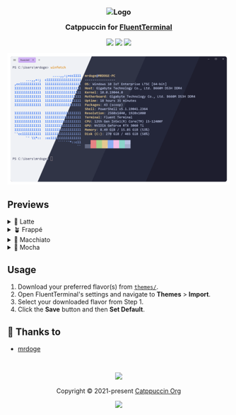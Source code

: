 <h3 align="center">
	<img src="https://raw.githubusercontent.com/catppuccin/catppuccin/main/assets/logos/exports/1544x1544_circle.png" width="100" alt="Logo"/><br/>
	<img src="https://raw.githubusercontent.com/catppuccin/catppuccin/main/assets/misc/transparent.png" height="30" width="0px"/>
	Catppuccin for <a href="https://github.com/felixse/FluentTerminal">FluentTerminal</a>
	<img src="https://raw.githubusercontent.com/catppuccin/catppuccin/main/assets/misc/transparent.png" height="30" width="0px"/>
</h3>

<p align="center">
	<a href="https://github.com/catppuccin/FluentTerminal/stargazers"><img src="https://img.shields.io/github/stars/catppuccin/FluentTerminal?colorA=363a4f&colorB=b7bdf8&style=for-the-badge"></a>
	<a href="https://github.com/catppuccin/FluentTerminal/issues"><img src="https://img.shields.io/github/issues/catppuccin/FluentTerminal?colorA=363a4f&colorB=f5a97f&style=for-the-badge"></a>
	<a href="https://github.com/catppuccin/FluentTerminal/contributors"><img src="https://img.shields.io/github/contributors/catppuccin/FluentTerminal?colorA=363a4f&colorB=a6da95&style=for-the-badge"></a>
</p>

<p align="center">
	<img src="./assets/preview.webp"/>
</p>

## Previews

<details>
<summary>🌻 Latte</summary>
<img src="./assets/latte.webp"/>
</details>
<details>
<summary>🪴 Frappé</summary>
<img src="./assets/frappe.webp"/>
</details>
<details>
<summary>🌺 Macchiato</summary>
<img src="./assets/macchiato.webp"/>
</details>
<details>
<summary>🌿 Mocha</summary>
<img src="./assets/mocha.webp"/>
</details>

## Usage

1. Download your preferred flavor(s) from [`themes/`](./themes/).
2. Open FluentTerminal's settings and navigate to **Themes** > **Import**.
3. Select your downloaded flavor from Step 1.
4. Click the **Save** button and then **Set Default**.

## 💝 Thanks to

- [mrdoge](https://github.com/mrdoge515)

&nbsp;

<p align="center">
	<img src="https://raw.githubusercontent.com/catppuccin/catppuccin/main/assets/footers/gray0_ctp_on_line.svg?sanitize=true" />
</p>

<p align="center">
	Copyright &copy; 2021-present <a href="https://github.com/catppuccin" target="_blank">Catppuccin Org</a>
</p>

<p align="center">
	<a href="https://github.com/catppuccin/catppuccin/blob/main/LICENSE"><img src="https://img.shields.io/static/v1.svg?style=for-the-badge&label=License&message=MIT&logoColor=d9e0ee&colorA=363a4f&colorB=b7bdf8"/></a>
</p>
